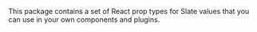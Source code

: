 This package contains a set of React prop types for Slate values that you can use in your own components and plugins.
